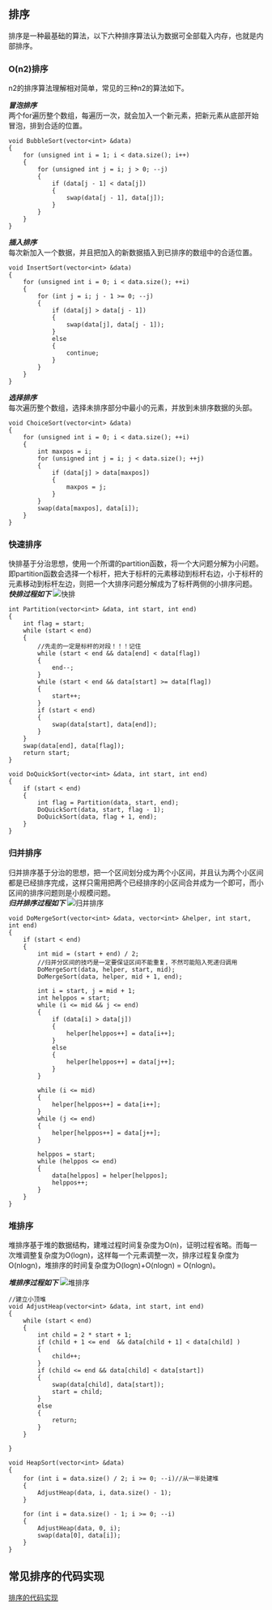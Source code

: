 ## 排序
  
排序是一种最基础的算法，以下六种排序算法认为数据可全部载入内存，也就是内部排序。  

### O(n2)排序
n2的排序算法理解相对简单，常见的三种n2的算法如下。  
  
***冒泡排序***  
两个for遍历整个数组，每遍历一次，就会加入一个新元素，把新元素从底部开始冒泡，排到合适的位置。  
```
void BubbleSort(vector<int> &data)
{
	for (unsigned int i = 1; i < data.size(); i++)
	{
		for (unsigned int j = i; j > 0; --j)
		{
			if (data[j - 1] < data[j])
			{
				swap(data[j - 1], data[j]);
			}
		}
	}
}
```

***插入排序***  
每次新加入一个数据，并且把加入的新数据插入到已排序的数组中的合适位置。  
```
void InsertSort(vector<int> &data)
{
	for (unsigned int i = 0; i < data.size(); ++i)
	{
		for (int j = i; j - 1 >= 0; --j)
		{
			if (data[j] > data[j - 1])
			{
				swap(data[j], data[j - 1]);
			}
			else
			{
				continue;
			}
		}
	}
}
```

***选择排序***  
每次遍历整个数组，选择未排序部分中最小的元素，并放到未排序数据的头部。  
```
void ChoiceSort(vector<int> &data)
{
	for (unsigned int i = 0; i < data.size(); ++i)
	{
		int maxpos = i;
		for (unsigned int j = i; j < data.size(); ++j)
		{
			if (data[j] > data[maxpos])
			{
				maxpos = j;
			}
		}
		swap(data[maxpos], data[i]);
	}
}
```


### 快速排序
快排基于分治思想，使用一个所谓的partition函数，将一个大问题分解为小问题。  
即partition函数会选择一个标杆，把大于标杆的元素移动到标杆右边，小于标杆的元素移动到标杆左边，则把一个大排序问题分解成为了标杆两侧的小排序问题。  
***快排过程如下***
![快排](./images/sort_quick.png)  

```
int Partition(vector<int> &data, int start, int end)
{
	int flag = start;
	while (start < end)
	{
		//先走的一定是标杆的对段！！！记住
		while (start < end && data[end] < data[flag])
		{
			end--;
		}
		while (start < end && data[start] >= data[flag])
		{
			start++;
		}
		if (start < end)
		{
			swap(data[start], data[end]);
		}
	}
	swap(data[end], data[flag]);
	return start;
}

void DoQuickSort(vector<int> &data, int start, int end)
{
	if (start < end)
	{
		int flag = Partition(data, start, end);
		DoQuickSort(data, start, flag - 1);
		DoQuickSort(data, flag + 1, end);
	}
}
```

### 归并排序
归并排序基于分治的思想，把一个区间划分成为两个小区间，并且认为两个小区间都是已经排序完成，这样只需用把两个已经排序的小区间合并成为一个即可，而小区间的排序问题则是小规模问题。  
***归并排序过程如下***
![归并排序](./images/sort_merge.png)  

```
void DoMergeSort(vector<int> &data, vector<int> &helper, int start, int end)
{
	if (start < end)
	{
		int mid = (start + end) / 2;
		//归并分区间的技巧是一定要保证区间不能重复，不然可能陷入死递归调用
		DoMergeSort(data, helper, start, mid);
		DoMergeSort(data, helper, mid + 1, end);

		int i = start, j = mid + 1;
		int helppos = start;
		while (i <= mid && j <= end)
		{
			if (data[i] > data[j])
			{
				helper[helppos++] = data[i++];
			}
			else
			{
				helper[helppos++] = data[j++];
			}
		}

		while (i <= mid)
		{
			helper[helppos++] = data[i++];
		}
		while (j <= end)
		{
			helper[helppos++] = data[j++];
		}

		helppos = start;
		while (helppos <= end)
		{
			data[helppos] = helper[helppos];
			helppos++;
		}
	}
}
```

### 堆排序
堆排序基于堆的数据结构，建堆过程时间复杂度为O(n)，证明过程省略。而每一次堆调整复杂度为O(logn)，这样每一个元素调整一次，排序过程复杂度为O(nlogn)，堆排序的时间复杂度为O(logn)+O(nlogn) = O(nlogn)。  

***堆排序过程如下***
![堆排序](./images/sort_heap.png)  

```
//建立小顶堆
void AdjustHeap(vector<int> &data, int start, int end)
{
	while (start < end)
	{
		int child = 2 * start + 1;
		if (child + 1 <= end  && data[child + 1] < data[child] )
		{
			child++;
		}
		if (child <= end && data[child] < data[start])
		{
			swap(data[child], data[start]);
			start = child;
		}
		else
		{
			return;
		}
	}

}

void HeapSort(vector<int> &data)
{
	for (int i = data.size() / 2; i >= 0; --i)//从一半处建堆
	{
		AdjustHeap(data, i, data.size() - 1);
	}

	for (int i = data.size() - 1; i >= 0; --i)
	{
		AdjustHeap(data, 0, i);
		swap(data[0], data[i]);
	}
}
```

## 常见排序的代码实现  
  
[排序的代码实现](./排序汇总)  